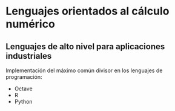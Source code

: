 # Lenguajes orientados al cálculo numérico 
## Lenguajes de alto nivel para aplicaciones industriales

Implementación del máximo común divisor en los lenguajes de programación:

  * Octave
  * R
  * Python 
